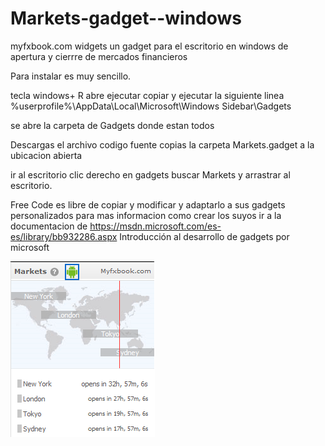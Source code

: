 # Markets-gadget--windows
myfxbook.com widgets un gadget para el escritorio en windows de apertura y cierrre de mercados financieros

Para instalar es muy sencillo.

tecla windows+ R
abre ejecutar
copiar y ejecutar la siguiente linea  %userprofile%\AppData\Local\Microsoft\Windows Sidebar\Gadgets

se abre la carpeta de Gadgets donde estan todos

Descargas el archivo codigo fuente copias la carpeta Markets.gadget a la ubicacion abierta 

ir al escritorio clic derecho en gadgets buscar Markets y arrastrar al escritorio.

Free Code es libre de copiar y modificar y adaptarlo a sus gadgets personalizados
para mas informacion como crear los suyos ir a la documentacion de  https://msdn.microsoft.com/es-es/library/bb932286.aspx Introducción al desarrollo de gadgets por microsoft

![ScreenShot](https://github.com/jhonsu01/Markets-gadget--windows/blob/master/gadget.png)
